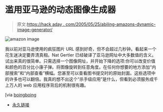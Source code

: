 # 滥用亚马逊的动态图像生成器

> 原文:[https://hack aday . com/2005/05/25/abiling-amazons-dynamic-image-generator/](https://hackaday.com/2005/05/25/abusing-amazons-dynamic-image-generator/)

![amazon image](../Images/b33c97781bf9940c1a5df60c87c2dc6b.png)

我以前对亚马逊使用的疯狂图片 URL 感到好奇，但不会超过几秒钟。看起来一个花生迷决定要弄清真相。Nat Gertler 已经破译了亚马逊网址中大多数值的含义。试出来真的很简单。只需选择一个图像网址，并开始下降的选项:你可以改变价值和颜色的百分比小康子弹。将图像旋转到任意角度。在任何你想要的地方添加“内部搜索”和“内部查看”横幅。您甚至可以查看图书提交时的原始封面。这些选项中的许多也可以翻倍。我真的想不出这个“杀手级应用”是什么，但看到必须服务成千上万人的 web 应用程序背后的机制很有趣。

[via [boingboing](http://boingboing.net)

*   [永久链接](http://aaugh.com/imageabuse.html)